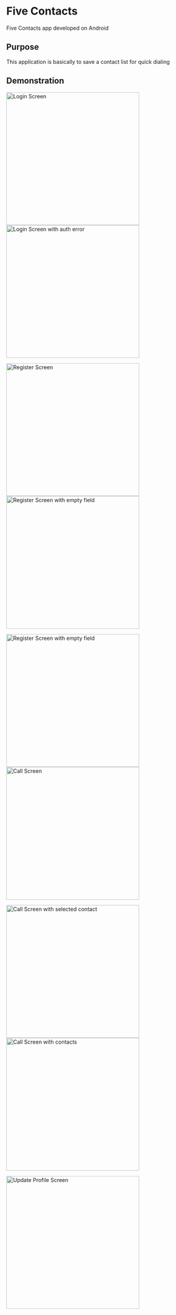 # Five Contacts
Five Contacts app developed on Android

## Purpose
This application is basically to save a contact list for quick dialing

## Demonstration

<img src="screens/login.png" alt="Login Screen" width="350"> <img src="screens/login_with_auth_error.png" alt="Login Screen with auth error" width="350">

<img src="screens/register.png" alt="Register Screen" width="350"> <img src="screens/register_with_empty_field.png" alt="Register Screen with empty field" width="350">

<img src="screens/register_with_empty_field_2.png" alt="Register Screen with empty field" width="350"> <img src="screens/call.png" alt="Call Screen" width="350">

<img src="screens/call_select_contact.png" alt="Call Screen with selected contact" width="350"> <img src="screens/call_with_contacts.png" alt="Call Screen with contacts" width="350">

<img src="screens/update_profile.png" alt="Update Profile Screen" width="350">